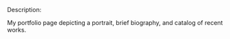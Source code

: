 Description:

My portfolio page depicting a portrait, brief biography, and catalog of recent works.

